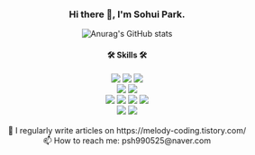 <div align=center>
  <h3> Hi there 👋, I'm Sohui Park.</h3>

![Anurag's GitHub stats](https://github-readme-stats.vercel.app/api?username=Parksohui&count_private=true)


  <h4> 🛠 Skills 🛠 </h4>
  <div > 
    <img src="https://img.shields.io/badge/Java-007396?style=for-the-badge&logo=Java&logoColor=white"/>
    <img src="https://img.shields.io/badge/python-3776AB?style=for-the-badge&logo=python&logoColor=white"/>
    <img src="https://img.shields.io/badge/springboot-6DB33F?style=for-the-badge&logo=springboot&logoColor=white"/>
  </div>
  <div>
    <img src="https://img.shields.io/badge/mysql-4479A1?style=for-the-badge&logo=mysql&logoColor=white"/>
    <img src="https://img.shields.io/badge/mariadb-003545?style=for-the-badge&logo=mariadb&logoColor=white"/>
  </div>
  <div>
    <img src="https://img.shields.io/badge/git-F05032?style=for-the-badge&logo=git&logoColor=white"/>
    <img src="https://img.shields.io/badge/gitlab-FC6D26?style=for-the-badge&logo=gitlab&logoColor=white"/>
    <img src="https://img.shields.io/badge/jira-0052CC?style=for-the-badge&logo=jirasoftware&logoColor=white"/>
    <img src="https://img.shields.io/badge/notion-000000?style=for-the-badge&logo=notion&logoColor=white"/>
  </div>
  <div>
    <img src="https://img.shields.io/badge/docker-2496ED?style=for-the-badge&logo=docker&logoColor=white"/>
    <img src="https://img.shields.io/badge/jenkins-D24939?style=for-the-badge&logo=jenkins&logoColor=white"/>
  </div>
<br/>
📝 I regularly write articles on https://melody-coding.tistory.com/  <br/>
📫 How to reach me: psh990525@naver.com

